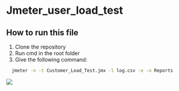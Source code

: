 # Jmeter_user_load_test

## How to run this file
1. Clone the repository
2. Run cmd in the root folder
3. Give the following command:

```bash
  jmeter -n -t Customer_Load_Test.jmx -l log.csv -e -o Reports
```

![](https://drive.google.com/file/d/1rDVxyJ-s6p-Y1jmXny-Nsbj1ePLKIyQb/view?usp=share_link)
